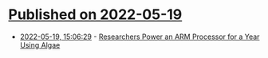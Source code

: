 # [Published on 2022-05-19](index.md)

* [2022-05-19, 15:06:29](https://news.ycombinator.com/item?id=31435644) - [Researchers Power an ARM Processor for a Year Using Algae](https://uk.pcmag.com/processors/140392/researchers-power-an-arm-processor-for-a-year-using-algae)
